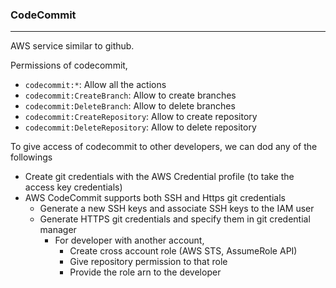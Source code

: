 ### CodeCommit

---

AWS service similar to github.

Permissions of codecommit,

- `codecommit:*`: Allow all the actions
- `codecommit:CreateBranch`: Allow to create branches
- `codecommit:DeleteBranch`: Allow to delete branches
- `codecommit:CreateRepository`: Allow to create repository
- `codecommit:DeleteRepository`: Allow to delete repository

To give access of codecommit to other developers, we can dod any of the followings

- Create git credentials with the AWS Credential profile (to take the access key credentials)
- AWS CodeCommit supports both SSH and Https git credentials
  - Generate a new SSH keys and associate SSH keys to the IAM user
  - Generate HTTPS git credentials and specify them in git credential manager
    - For developer with another account,
      - Create cross account role (AWS STS, AssumeRole API)
      - Give repository permission to that role
      - Provide the role arn to the developer
